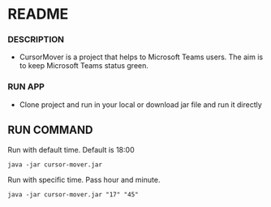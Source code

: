 # README

### DESCRIPTION
- CursorMover is a project that helps to Microsoft Teams users. The aim is to keep Microsoft Teams status green.

### RUN APP
- Clone project and run in your local or download jar file and run it directly

## RUN COMMAND
Run with default time. Default is 18:00
```
java -jar cursor-mover.jar
```

Run with specific time. Pass hour and minute.

```
java -jar cursor-mover.jar "17" "45"
```



